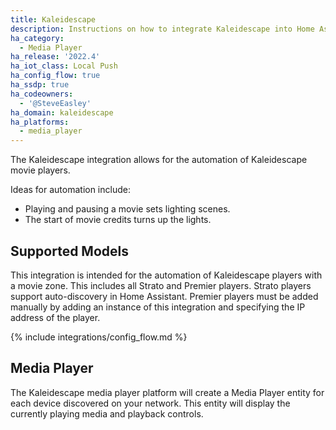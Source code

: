 ```yaml
---
title: Kaleidescape
description: Instructions on how to integrate Kaleidescape into Home Assistant.
ha_category:
  - Media Player
ha_release: '2022.4'
ha_iot_class: Local Push
ha_config_flow: true
ha_ssdp: true
ha_codeowners:
  - '@SteveEasley'
ha_domain: kaleidescape
ha_platforms:
  - media_player
---
```


The Kaleidescape integration allows for the automation of Kaleidescape movie players.

Ideas for automation include:

- Playing and pausing a movie sets lighting scenes.
- The start of movie credits turns up the lights.

## Supported Models

This integration is intended for the automation of Kaleidescape players with a movie zone. This includes all Strato and Premier players. Strato players support auto-discovery in Home Assistant. Premier players must be added manually by adding an instance of this integration and specifying the IP address of the player.

{% include integrations/config_flow.md %}

## Media Player

The Kaleidescape media player platform will create a Media Player entity for each device discovered on your network. This entity will display the currently playing media and playback controls.
